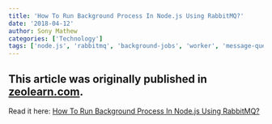 ```yaml
---
title: 'How To Run Background Process In Node.js Using RabbitMQ?'
date: '2018-04-12'
author: Sony Mathew
categories: ['Technology']
tags: ['node.js', 'rabbitmq', 'background-jobs', 'worker', 'message-queues', 'amqp']
---
```


This article was originally published in [zeolearn.com](https://www.zeolearn.com/).  
--    
Read it here: [How To Run Background Process In Node.js Using RabbitMQ?](https://www.zeolearn.com/magazine/background-processing-in-node-js)
